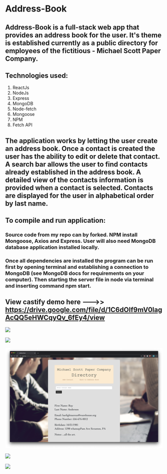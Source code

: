 # Address-Book

## Address-Book is a full-stack web app that provides an address book for the user. It's theme is established currently as a public directory for employees of the fictitious - Michael Scott Paper Company.  

## Technologies used:
1. ReactJs
2. NodeJs
3. Express
4. MongoDB
5. Node-fetch
6. Mongoose
7. NPM
8. Fetch API

## The application works by letting the user create an address book. Once a contact is created the user has the ability to edit or delete that contact. A search bar allows the user to find contacts already established in the address book. A detailed view of the contacts information is provided when a contact is selected. Contacts are displayed for the user in alphabetical order by last name.

## To compile and run application:
###  Source code from my repo can by forked. NPM install Mongoose, Axios and Express. User will also need  MongoDB database application installed locally.
### Once all dependencies are installed the program can be run first by opening terminal and establishing a connection to MongoDB (see MongoDB docs for requirements on your computer). Then starting the server file in node via terminal and inserting command npm start. 



## View castify demo here --->>  https://drive.google.com/file/d/1C6dOIf9mV0lagAcQQ5eHWCqyQv_6fEy4/view



![ ](client/src/images/pic1.png)

![ ](client/src/images/pic2.png)

![ ](client/src/images/pic3.png)

![ ](client/src/images/pic4.png)

![ ](client/src/images/pic5.png)
